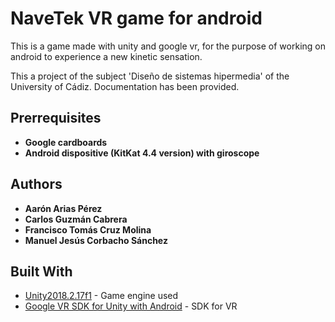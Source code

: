 # NaveTek VR game for android
This is a game made with unity and google vr, for the purpose of working on android to experience a new kinetic sensation.

This a project of the subject 'Diseño de sistemas hipermedia' of the University of Cádiz. 
Documentation has been provided.

## Prerrequisites
* **Google cardboards**
* **Android dispositive (KitKat 4.4 version) with giroscope**

## Authors
* **Aarón Arias Pérez**
* **Carlos Guzmán Cabrera**
* **Francisco Tomás Cruz Molina**
* **Manuel Jesús Corbacho Sánchez**

## Built With

* [Unity2018.2.17f1](https://unity3d.com/es) - Game engine used
* [Google VR SDK for Unity with Android](https://developers.google.com/vr/develop/unity/get-started-android) - SDK for VR
